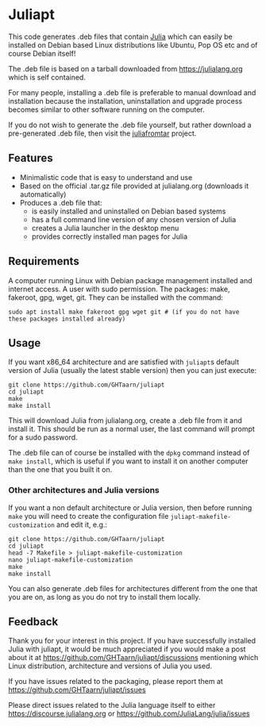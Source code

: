 # Juliapt

This code generates .deb files that contain [Julia](https://julialang.org)
which can easily be installed on Debian based Linux distributions like Ubuntu,
Pop OS etc and of course Debian itself!

The .deb file is based on a tarball downloaded from https://julialang.org which
is self contained.

For many people, installing a .deb file is preferable to manual download and
installation because the installation, uninstallation and upgrade process
becomes similar to other software running on the computer.

If you do not wish to generate the .deb file yourself, but rather download
a pre-generated .deb file, then visit the
[juliafromtar](https://github.com/GHTaarn/juliafromtar) project.

## Features

 - Minimalistic code that is easy to understand and use
 - Based on the official .tar.gz file provided at julialang.org (downloads it automatically)
 - Produces a .deb file that:
   - is easily installed and uninstalled on Debian based systems
   - has a full command line version of any chosen version of Julia
   - creates a Julia launcher in the desktop menu
   - provides correctly installed man pages for Julia

## Requirements

A computer running Linux with Debian package management installed and internet access.
A user with sudo permission.
The packages: make, fakeroot, gpg, wget, git.
They can be installed with the command:

```
sudo apt install make fakeroot gpg wget git # (if you do not have these packages installed already)
```

## Usage

If you want x86_64 architecture and are satisfied with `juliapt`s default
version of Julia (usually the latest stable version) then you can just execute:

```
git clone https://github.com/GHTaarn/juliapt
cd juliapt
make
make install
```

This will download Julia from julialang.org, create a .deb file from it and
install it. This should be run as a normal user, the last command will prompt
for a sudo password.

The .deb file can of course be installed with the `dpkg` command instead of
`make install`, which is useful if you want to install it on another computer
than the one that you built it on.


### Other architectures and Julia versions

If you want a non default architecture or Julia version, then before running
`make` you will need to create the configuration file
`juliapt-makefile-customization` and edit it, e.g.:

```
git clone https://github.com/GHTaarn/juliapt
cd juliapt
head -7 Makefile > juliapt-makefile-customization
nano juliapt-makefile-customization
make
make install
```

You can also generate .deb files for architectures different from the one that
you are on,
as long as you do not try to install them locally.

## Feedback

Thank you for your interest in this project. If you have successfully installed
Julia with juliapt, it would be much appreciated if you would make a post
about it at https://github.com/GHTaarn/juliapt/discussions mentioning which
Linux distribution, architecture and versions of Julia you used.

If you have issues related to the packaging, please report them at
https://github.com/GHTaarn/juliapt/issues

Please direct issues related to the Julia language itself to either
https://discourse.julialang.org or https://github.com/JuliaLang/julia/issues

